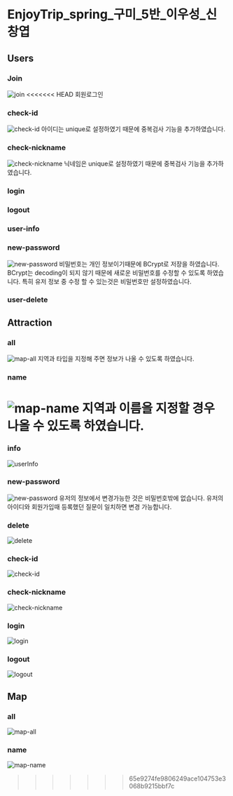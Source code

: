 # EnjoyTrip_spring_구미_5반_이우성_신창엽



## Users

### Join
![join](/uploads/32b04c44753dea6f5bf991b3e4020a6b/join.PNG)
<<<<<<< HEAD
회원로그인

### check-id
![check-id](/uploads/dd56fa020923699245148ccc32165622/check-id.PNG)
아이디는 unique로 설정하였기 때문에 중복검사 기능을 추가하였습니다.

### check-nickname
![check-nickname](/uploads/022b44bf924cf9cb73b618eb2b7069c8/check-nickname.PNG)
닉네임은 unique로 설정하였기 때문에 중복검사 기능을 추가하였습니다.

### login

### logout

### user-info

### new-password
![new-password](/uploads/06a68a692f99fb5c12519fc3388e1209/new-password.PNG)
비밀번호는 개인 정보이기때문에 BCrypt로 저장을 하였습니다.
BCrypt는 decoding이 되지 않기 때문에 새로운 비밀번호를 수정할 수 있도록 하였습니다.
특히 유저 정보 중 수정 할 수 있는것은 비밀번호만 설정하였습니다.

### user-delete

## Attraction

### all
![map-all](/uploads/9e8e12638e60c64ccb5e4be72be3c050/map-all.PNG)
지역과 타입을 지정해 주면 정보가 나올 수 있도록 하였습니다.

### name
![map-name](/uploads/00964f927a042ca8d3f90495821cbd5d/map-name.PNG)
지역과 이름을 지정할 경우 나올 수 있도록 하였습니다.
=======

### info
![userInfo](/uploads/a5b0c3471117814ab50ab1c80ee58f1b/userInfo.PNG)

### new-password
![new-password](/uploads/06a68a692f99fb5c12519fc3388e1209/new-password.PNG)
유저의 정보에서 변경가능한 것은 비밀번호밖에 없습니다. 
유저의 아이디와 회원가입때 등록했던 질문이 일치하면 변경 가능합니다.

### delete
![delete](/uploads/ddb752743177d0a24d51a4c04ad54ecf/delete.PNG)

### check-id
![check-id](/uploads/dd56fa020923699245148ccc32165622/check-id.PNG)

### check-nickname
![check-nickname](/uploads/022b44bf924cf9cb73b618eb2b7069c8/check-nickname.PNG)

### login
![login](/uploads/18e00850e7e9add5731abe307e69a6d1/login.PNG)

### logout
![logout](/uploads/03cb617d22eacec4b0671ea181fec0cd/logout.PNG)

## Map

### all
![map-all](/uploads/9e8e12638e60c64ccb5e4be72be3c050/map-all.PNG)

### name
![map-name](/uploads/00964f927a042ca8d3f90495821cbd5d/map-name.PNG)
>>>>>>> 65e9274fe9806249ace104753e3068b9215bbf7c
